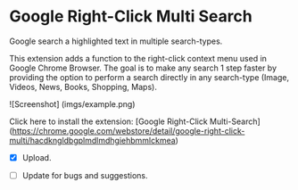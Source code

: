 # Google Right-Click Multi Search
Google search a highlighted text in multiple search-types.

 This extension adds a function to the right-click context menu used in Google Chrome Browser. The goal is to make any search 1 step faster by providing the option to perform a search directly in any search-type (Image, Videos, News, Books, Shopping, Maps).

 ![Screenshot] (imgs/example.png)

 Click here to install the extension: [Google Right-Click Multi-Search] (https://chrome.google.com/webstore/detail/google-right-click-multi/hacdkngldbgplmdlmdhgiehbmmlckmea)

- [X] Upload.
- [ ] Update for bugs and suggestions.


